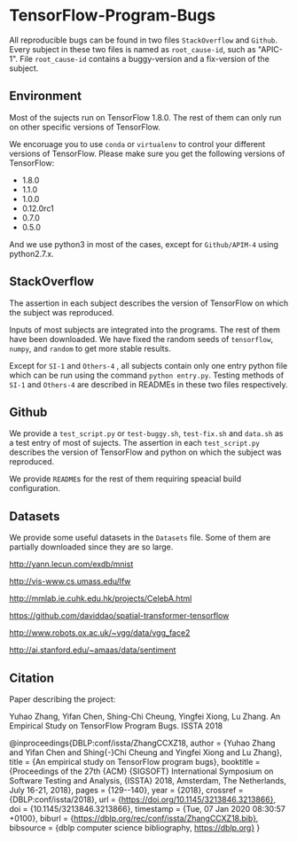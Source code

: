 # TensorFlow-Program-Bugs

All reproducible bugs can be found in two files `StackOverflow` and `Github`. Every subject in these two files is named as `root_cause-id`, such as "APIC-1". File `root_cause-id` contains a buggy-version and a fix-version of the subject.

## Environment

Most of the sujects run on TensorFlow 1.8.0. The rest of them can only run on other specific versions of TensorFlow. 

We encoruage you to use `conda` or `virtualenv` to control your different versions of TensorFlow. Please make sure you get the following versions of TensorFlow:

* 1.8.0
* 1.1.0
* 1.0.0
* 0.12.0rc1
* 0.7.0
* 0.5.0

And we use python3 in most of the cases, except for `Github/APIM-4` using python2.7.x.

## StackOverflow

The assertion in each subject describes the version of TensorFlow on which the subject was reproduced.

Inputs of most subjects are integrated into the programs. The rest of them have been downloaded. We have fixed the random seeds of `tensorflow`, `numpy`, and `random` to get more stable results.

Except for `SI-1` and `Others-4` , all subjects contain only one entry python file which can be run using the command `python entry.py`. Testing methods of `SI-1` and `Others-4` are described in READMEs in these two files respectively.

## Github

We provide a `test_script.py` or `test-buggy.sh`,  `test-fix.sh` and `data.sh` as a test entry of most of sujects. The assertion in each `test_script.py` describes the version of TensorFlow and python on which the subject was reproduced.

We provide  `README`s for the rest of them requiring speacial build configuration.

## Datasets

We provide some useful datasets in the `Datasets` file. Some of them are partially downloaded since they are so large.

http://yann.lecun.com/exdb/mnist

http://vis-www.cs.umass.edu/lfw

http://mmlab.ie.cuhk.edu.hk/projects/CelebA.html

https://github.com/daviddao/spatial-transformer-tensorflow

http://www.robots.ox.ac.uk/~vgg/data/vgg_face2

http://ai.stanford.edu/~amaas/data/sentiment

## Citation

Paper describing the project:

Yuhao Zhang, Yifan Chen, Shing-Chi Cheung, Yingfei Xiong, Lu Zhang. An Empirical Study on TensorFlow Program Bugs. ISSTA 2018

@inproceedings{DBLP:conf/issta/ZhangCCXZ18,
  author    = {Yuhao Zhang and
               Yifan Chen and
               Shing{-}Chi Cheung and
               Yingfei Xiong and
               Lu Zhang},
  title     = {An empirical study on TensorFlow program bugs},
  booktitle = {Proceedings of the 27th {ACM} {SIGSOFT} International Symposium on
               Software Testing and Analysis, {ISSTA} 2018, Amsterdam, The Netherlands,
               July 16-21, 2018},
  pages     = {129--140},
  year      = {2018},
  crossref  = {DBLP:conf/issta/2018},
  url       = {https://doi.org/10.1145/3213846.3213866},
  doi       = {10.1145/3213846.3213866},
  timestamp = {Tue, 07 Jan 2020 08:30:57 +0100},
  biburl    = {https://dblp.org/rec/conf/issta/ZhangCCXZ18.bib},
  bibsource = {dblp computer science bibliography, https://dblp.org}
}
